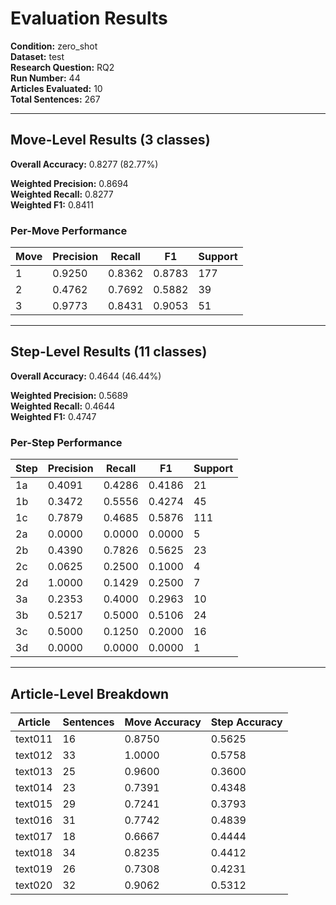 # Evaluation Results

**Condition:** zero_shot  
**Dataset:** test  
**Research Question:** RQ2  
**Run Number:** 44  
**Articles Evaluated:** 10  
**Total Sentences:** 267  

---

## Move-Level Results (3 classes)

**Overall Accuracy:** 0.8277 (82.77%)  

**Weighted Precision:** 0.8694  
**Weighted Recall:** 0.8277  
**Weighted F1:** 0.8411  

### Per-Move Performance

| Move | Precision | Recall | F1 | Support |
|------|-----------|--------|----|---------|
| 1 | 0.9250 | 0.8362 | 0.8783 | 177 |
| 2 | 0.4762 | 0.7692 | 0.5882 | 39 |
| 3 | 0.9773 | 0.8431 | 0.9053 | 51 |

---

## Step-Level Results (11 classes)

**Overall Accuracy:** 0.4644 (46.44%)  

**Weighted Precision:** 0.5689  
**Weighted Recall:** 0.4644  
**Weighted F1:** 0.4747  

### Per-Step Performance

| Step | Precision | Recall | F1 | Support |
|------|-----------|--------|----|---------|
| 1a | 0.4091 | 0.4286 | 0.4186 | 21 |
| 1b | 0.3472 | 0.5556 | 0.4274 | 45 |
| 1c | 0.7879 | 0.4685 | 0.5876 | 111 |
| 2a | 0.0000 | 0.0000 | 0.0000 | 5 |
| 2b | 0.4390 | 0.7826 | 0.5625 | 23 |
| 2c | 0.0625 | 0.2500 | 0.1000 | 4 |
| 2d | 1.0000 | 0.1429 | 0.2500 | 7 |
| 3a | 0.2353 | 0.4000 | 0.2963 | 10 |
| 3b | 0.5217 | 0.5000 | 0.5106 | 24 |
| 3c | 0.5000 | 0.1250 | 0.2000 | 16 |
| 3d | 0.0000 | 0.0000 | 0.0000 | 1 |

---

## Article-Level Breakdown

| Article | Sentences | Move Accuracy | Step Accuracy |
|---------|-----------|---------------|---------------|
| text011 | 16 | 0.8750 | 0.5625 |
| text012 | 33 | 1.0000 | 0.5758 |
| text013 | 25 | 0.9600 | 0.3600 |
| text014 | 23 | 0.7391 | 0.4348 |
| text015 | 29 | 0.7241 | 0.3793 |
| text016 | 31 | 0.7742 | 0.4839 |
| text017 | 18 | 0.6667 | 0.4444 |
| text018 | 34 | 0.8235 | 0.4412 |
| text019 | 26 | 0.7308 | 0.4231 |
| text020 | 32 | 0.9062 | 0.5312 |
